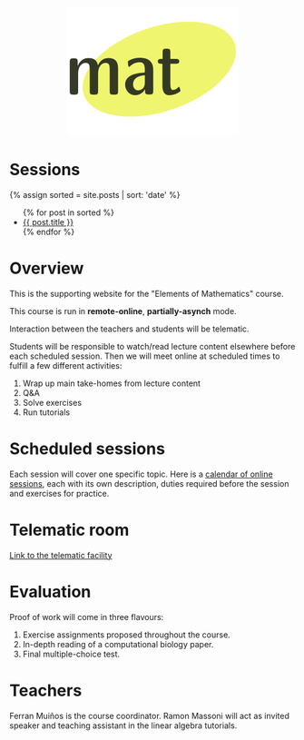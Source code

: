<p align="center">
  <img src="images/logo-mat.png" alt="MAT's logo"/>
</p>


# Sessions

{% assign sorted = site.posts | sort: 'date' %}
<ul>
  {% for post in sorted %}
    <li>
      <a href="{{site.baseurl}}{{ post.url }}">{{ post.title }}</a>
    </li>
  {% endfor %}
</ul>


# Overview

This is the supporting website for the "Elements of Mathematics" course. 

This course is run in **remote-online**, **partially-asynch** mode.

Interaction between the teachers and students will be telematic. 

Students will be responsible to watch/read lecture content elsewhere before each scheduled session. 
Then we will meet online at scheduled times to fulfill a few different activities:

1. Wrap up main take-homes from lecture content
2. Q&A
3. Solve exercises
4. Run tutorials


# Scheduled sessions

Each session will cover one specific topic. Here is a [calendar of online sessions](https://some-random-link.org), 
each with its own description, duties required before the session and exercises for practice.


# Telematic room

[Link to the telematic facility](https://some-random-link.org)


# Evaluation

Proof of work will come in three flavours:

1. Exercise assignments proposed throughout the course.
2. In-depth reading of a computational biology paper.
3. Final multiple-choice test.


# Teachers

Ferran Muiños is the course coordinator.
Ramon Massoni will act as invited speaker and teaching assistant in the linear algebra tutorials.


